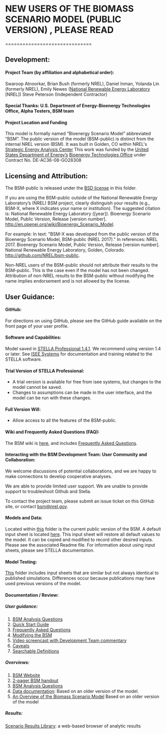 ﻿# NEW USERS OF THE BIOMASS SCENARIO MODEL (PUBLIC VERSION) , PLEASE READ
==============================
## Development:

#### Project Team (by affiliation and alphabetical order):
Swaroop Atnoorkar, Brian Bush (formerly NREL), Daniel Inman, Yolanda Lin (formerly NREL), Emily Newes ([National Renewable Energy Laboratory](http://www.nrel.gov/) [NREL])
Steve Peterson (Independent Contractor)
#### Special Thanks: U.S. Department of Energy-Bioenergy Technologies Office, Alpha Testers, BSM team
#### Project Location and Funding
This model is formally named “Bioenergy Scenario Model” abbreviated “BSM”. The public version of the model (BSM-public) is distinct from the internal NREL version (BSM). It was built in Golden, CO within NREL's [Strategic Energy Analysis Center](http://www.nrel.gov/analysis/about_office.html)
This work was funded by the [United States Department of Energy’s](http://energy.gov/) [Bioenergy Technologies Office](http://www1.eere.energy.gov/bioenergy/) under Contract No. DE-AC36-08-GO28308 

## Licensing and Attribution:

The BSM-public is released under the [BSD license](http://github.com/NREL/bsm-public) in this folder.

If you are using the BSM-public outside of the National Renewable Energy Laboratory’s (NREL) BSM project, clearly distinguish your results (e.g., BSM-X, where X indicates your name or institution). The suggested citation is: National Renewable Energy Laboratory ([year]). Bioenergy Scenario Model, Public Version, Release [version number]. http://en.openei.org/wiki/Bioenergy_Scenario_Model.

For example:
In text: "BSM-X was developed from the public version of the Bioenergy Scenario Model, BSM-public (NREL 2017)." 
In references: NREL 2017. Bioenergy Scenario Model, Public Version, Release [version number]. National Renewable Energy Laboratory, Golden, Colorado. http://github.com/NREL/bsm-public.

Non-NREL users of the BSM-public should not attribute their results to the BSM-public. This is the case even if the model has not been changed. Attribution of non-NREL results to the BSM-public without modifying the name implies endorsement and is not allowed by the license. 

## User Guidance:

#### GitHub:
For directions on using GitHub, please see the GitHub guide available on the front page of your user profile.

#### Software and Capabilities:
Model saved in [STELLA Professional 1.4.1](http://www.iseesystems.com/softwares/Education/StellaSoftware.aspx). We recommend using version 1.4 or later.
See [ISEE Systems](http://www.iseesystems.com) for documentation and training related to the STELLA software.

#### Trial Version of STELLA Professional:
-    A trial version is available for free from isee systems, but changes to the model cannot be saved.
-    Changes to assumptions can be made in the user interface, and the model can be run with these changes.

#### Full Version Will:
-    Allow access to all the features of the BSM-public.

#### Wiki and Frequently Asked Questions (FAQ):
The BSM wiki is [here](http://en.openei.org/wiki/Biomass_Scenario_Model), and includes [Frequently Asked Questions](https://openei.org/wiki/File:Frequently_Asked_Questions.pdf).


#### Interacting with the BSM Development Team: User Community and Collaboration:

We welcome discussions of potential collaborations, and we are happy to make connections to develop cooperative analyses.

We are able to provide limited user support. We are unable to provide support to troubleshoot Github and Stella.

To contact the project team, please submit an issue ticket on this GitHub site, or contact bsm@nrel.gov.

#### Models and Data:

Located within [this](https://github.com/NREL/bsm-public/models) folder is the current public version of the BSM. A default input sheet is located [here](https://github.com/NREL/bsm-public/inputs). This input sheet will restore all default values to the model. It can be copied and modified to record other desired inputs. Please see the associated Readme file. For information about using input sheets, please see STELLA documentation. 

#### Model Testing:

[This](https://github.com/NREL/bsm-public/tests/studies) folder includes input sheets that are similar but not always identical to published simulations. Differences occur because publications may have used previous versions of the model.
 
#### Documentation / Review:

##### User guidance:
1. [BSM Analysis Questions](https://openei.org/wiki/File:BSM_Analysis_Questions.pdf)
2. [Quick Start Guide](http://en.openei.org/wiki/File:Quick_Start_Guide.pdf) 
3. [Frequently Asked Questions](https://openei.org/wiki/File:Frequently_Asked_Questions.pdf)
4. [Modifying the BSM](https://openei.org/wiki/File:Modifying_BSM.pdf)
3. [Video screencast with Development Team commentary](http://github.com/NREL/bsm-public/guidance/screencasts) 
4. [Caveats](http://www.nrel.gov/docs/fy17osti/68438.pdf) 
5. [Searchable Definitions](http://github.com/NREL/bsm-public/guidance) 

##### Overviews:
1. [BSM Website](http://www.nrel.gov/analysis/bsm/) 
2. [2-pager BSM handout](http://www.nrel.gov/docs/fy16osti/64956.pdf) 
3. [BSM Analysis Questions](https://openei.org/wiki/File:BSM_Analysis_Questions.pdf) 
4. [Data documentation](http://www.nrel.gov/docs/fy13osti/57831.pdf):  Based on an older version of the model.  
5. [An Overview of the Biomass Scenario Model](http://www.nrel.gov/docs/fy15osti/60172.pdf) Based on an older version of the model

##### Results:
[Scenario Results Library]( https://bsm-viewer.nrel.gov/): a web-based browser of analytic results 
